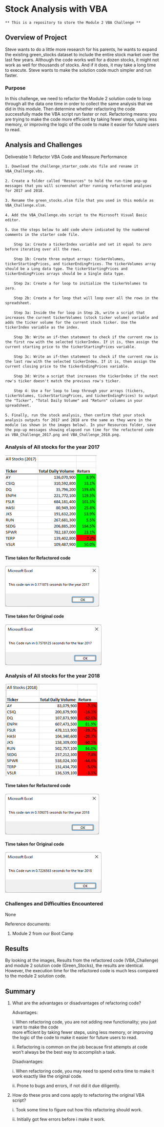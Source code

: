 # Stock Analysis with VBA
    ** This is a repository to store the Module 2 VBA Challenge **

## Overview of Project
Steve wants to do a little more research for his parents, he wants to expand the existing green_stocks dataset to include the entire stock market over the last few years.  Although the code works well for a dozen stocks, it might not work as well for thousands of stocks. And if it does, it may take a long time to execute. Steve wants to make the solution code much simpler and run faster.

### Purpose
In this challenge, we need to refactor the Module 2 solution code to loop through all the data one time in order to collect the same analysis that we did in this module. Then determine whether
refactoring the code successfully made the VBA script run faster or not. Refactoring means: you are
trying to make the code more efficient by taking fewer steps, using less memory, or improving the logic of the code to make it easier for future users to read. 

## Analysis and Challenges
Deliverable 1: Refactor VBA Code and Measure Performance
    
    1. Download the challenge_starter_code.vbs file and rename it VBA_Challenge.vbs.
    
    2. Create a folder called "Resources" to hold the run-time pop-up messages that you will screenshot after running refactored analyses for 2017 and 2018.
    
    3. Rename the green_stocks.xlsm file that you used in this module as VBA_Challenge.xlsm.
    
    4. Add the VBA_Challenge.vbs script to the Microsoft Visual Basic editor.
    
    5. Use the steps below to add code where indicated by the numbered comments in the starter code file.
        
        Step 1a: Create a tickerIndex variable and set it equal to zero before iterating over all the rows.
        
        Step 1b: Create three output arrays: tickerVolumes, tickerStartingPrices, and tickerEndingPrices. The tickerVolumes array should be a Long data type. The tickerStartingPrices and tickerEndingPrices arrays should be a Single data type.

        Step 2a: Create a for loop to initialize the tickerVolumes to zero.

        Step 2b: Create a for loop that will loop over all the rows in the spreadsheet.
        
        Step 3a: Inside the for loop in Step 2b, write a script that increases the current tickerVolumes (stock ticker volume) variable and adds the ticker volume for the current stock ticker. Use the tickerIndex variable as the index.
        
        Step 3b: Write an if-then statement to check if the current row is the first row with the selected tickerIndex. If it is, then assign the current starting price to the tickerStartingPrices variable.
        
        Step 3c: Write an if-then statement to check if the current row is the last row with the selected tickerIndex. If it is, then assign the current closing price to the tickerEndingPrices variable.
        
        Step 3d: Write a script that increases the tickerIndex if the next row's ticker doesn't match the previous row's ticker.
        
        Step 4: Use a for loop to loop through your arrays (tickers, tickerVolumes, tickerStartingPrices, and tickerEndingPrices) to output the "Ticker", "Total Daily Volume" and "Return" columns in your spreadsheet.
    
    5. Finally, run the stock analysis, then confirm that your stock analysis outputs for 2017 and 2018 are the same as they were in the module (as shown in the images below). In your Resources folder, save the pop-up messages showing elapsed run time for the refactored code as VBA_Challenge_2017.png and VBA_Challenge_2018.png.


### Analysis of All stocks for the year 2017
![image_name](https://github.com/raneymjohnGit/stock-analysis/blob/main/Resources/VBA_Challenge_2017.png)

#### Time taken for Refactored code 
![image_name](https://github.com/raneymjohnGit/stock-analysis/blob/main/Resources/Refactored_VBA_Challenge_2017_TimeTaken.png)

#### Time taken for Original code 
![image_name](https://github.com/raneymjohnGit/stock-analysis/blob/main/Resources/Green_Stocks_2017_TimeTaken.png)

### Analysis of All stocks for the year 2018
![image_name](https://github.com/raneymjohnGit/stock-analysis/blob/main/Resources/VBA_Challenge_2018.png)

#### Time taken for Refactored code 
![image_name](https://github.com/raneymjohnGit/stock-analysis/blob/main/Resources/Refactored_VBA_Challenge_2018_TimeTaken.png)

#### Time taken for Original  code 
![image_name](https://github.com/raneymjohnGit/stock-analysis/blob/main/Resources/Green_Stocks_2018_TimeTaken.png)

### Challenges and Difficulties Encountered

None

Reference documents:
1.  Module 2 from our Boot Camp


## Results
By looking at the images, Results from the refactored code (VBA_Challenge) and module 2 solution code (Green_Stocks), the results are identical. However, the execution time for the refactored code is much less compared to the module 2 solution code.

## Summary
1. What are the advantages or disadvantages of refactoring code?
    
    Advantages:
    
    i. When refactoring code, you are not adding new functionality; you just want to make the code  
        more efficient by taking fewer steps, using less memory, or improving the logic of the code to make it easier for future users to read. 
    
    ii. Refactoring is common on the job because first attempts at code won't always be the best 
    way to accomplish a task. 
   
   Disadvantages:

    i. When refactoring code, you may need to spend extra time to make it work exactly like the original code. 
    
    ii. Prone to bugs and errors, if not did it due diligently. 

2.  How do these pros and cons apply to refactoring the original VBA script?

    i.  Took some time to figure out how this refactoring should work.

    ii. Initially got few errors before i make it work.


